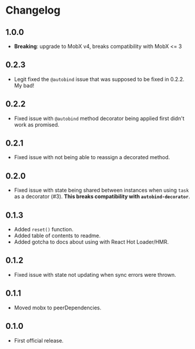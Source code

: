 # Changelog

## 1.0.0

* **Breaking**: upgrade to MobX v4, breaks compatibility with MobX <= 3

## 0.2.3

* Legit fixed the `@autobind` issue that was supposed to be fixed in 0.2.2. My bad!

## 0.2.2

* Fixed issue with `@autobind` method decorator being applied first didn't work as promised.

## 0.2.1

* Fixed issue with not being able to reassign a decorated method.

## 0.2.0

* Fixed issue with state being shared between instances when using `task` as a decorator (#3).
  **This breaks compatibility with `autobind-decorator`**.

## 0.1.3

* Added `reset()` function.
* Added table of contents to readme.
* Added gotcha to docs about using with React Hot Loader/HMR.

## 0.1.2

* Fixed issue with state not updating when sync errors were thrown.

## 0.1.1

* Moved mobx to peerDependencies.

## 0.1.0

* First official release.
